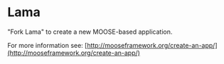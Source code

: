 Lama
=====

"Fork Lama" to create a new MOOSE-based application.

For more information see: [http://mooseframework.org/create-an-app/](http://mooseframework.org/create-an-app/)
